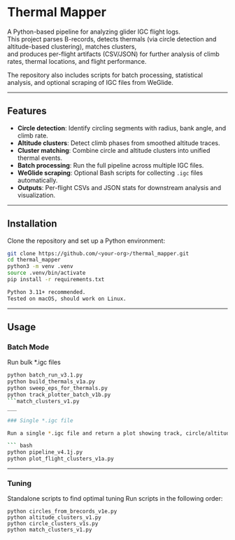 # Thermal Mapper

A Python-based pipeline for analyzing glider IGC flight logs.  
This project parses B-records, detects thermals (via circle detection and altitude-based clustering), matches clusters,  
and produces per-flight artifacts (CSV/JSON) for further analysis of climb rates, thermal locations, and flight performance.  

The repository also includes scripts for batch processing, statistical analysis, and optional scraping of IGC files from WeGlide.

---

## Features

- **Circle detection**: Identify circling segments with radius, bank angle, and climb rate.
- **Altitude clusters**: Detect climb phases from smoothed altitude traces.
- **Cluster matching**: Combine circle and altitude clusters into unified thermal events.
- **Batch processing**: Run the full pipeline across multiple IGC files.
- **WeGlide scraping**: Optional Bash scripts for collecting `.igc` files automatically.
- **Outputs**: Per-flight CSVs and JSON stats for downstream analysis and visualization.

---

## Installation

Clone the repository and set up a Python environment:

```bash
git clone https://github.com/<your-org>/thermal_mapper.git
cd thermal_mapper
python3 -m venv .venv
source .venv/bin/activate
pip install -r requirements.txt

Python 3.11+ recommended.
Tested on macOS, should work on Linux.
```
___

## Usage

### Batch Mode

Run bulk *.igc files

```bash
python batch_run_v3.1.py
python build_thermals_v1a.py
python sweep_eps_for_thermals.py
python track_plotter_batch_v1b.py
```match_clusters_v1.py
___

### Single *.igc file

Run a single *.igc file and return a plot showing track, circle/altitude and matched clusters with thermals

``` bash
python pipeline_v4.1j.py
python plot_flight_clusters_v1a.py
```
___

### Tuning

Standalone scripts to find optimal tuning 
Run scripts in the following order:

```
python circles_from_brecords_v1e.py
python altitude_clusters_v1.py
python circle_clusters_v1s.py
python match_clusters_v1.py
```

